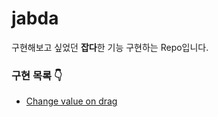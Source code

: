 # jabda

구현해보고 싶었던 **잡다**한 기능 구현하는 Repo입니다.

### 구현 목록 👇

- [Change value on drag](https://github.com/yunjeoming/jabda/tree/main/ChangeValueOnDrag)
